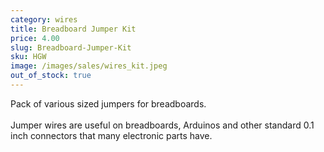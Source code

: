 ```yaml
---
category: wires
title: Breadboard Jumper Kit
price: 4.00
slug: Breadboard-Jumper-Kit
sku: HGW
image: /images/sales/wires_kit.jpeg
out_of_stock: true
---
```

Pack of various sized jumpers for breadboards.
<br><br>Jumper wires are useful on breadboards, Arduinos and other standard 0.1 inch connectors that many electronic parts have.
